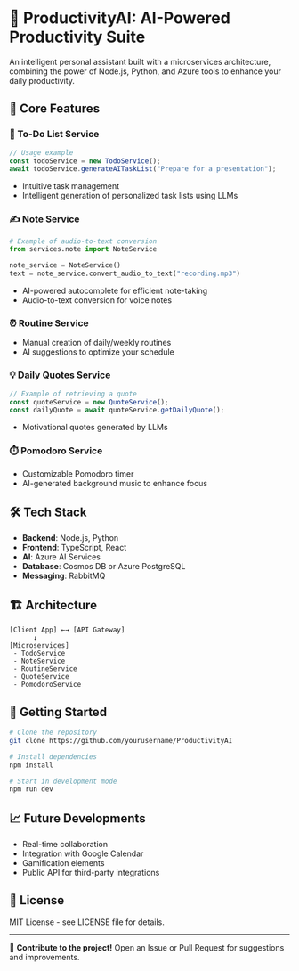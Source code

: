 # 🚀 **ProductivityAI**: AI-Powered Productivity Suite

An intelligent personal assistant built with a microservices architecture, combining the power of Node.js, Python, and Azure tools to enhance your daily productivity.

## 🌟 Core Features

### 📝 To-Do List Service

```typescript
// Usage example
const todoService = new TodoService();
await todoService.generateAITaskList("Prepare for a presentation");
```

- Intuitive task management
- Intelligent generation of personalized task lists using LLMs

### ✍️ Note Service

```python
# Example of audio-to-text conversion
from services.note import NoteService

note_service = NoteService()
text = note_service.convert_audio_to_text("recording.mp3")
```

- AI-powered autocomplete for efficient note-taking
- Audio-to-text conversion for voice notes

### ⏰ Routine Service

- Manual creation of daily/weekly routines
- AI suggestions to optimize your schedule

### 💡 Daily Quotes Service

```javascript
// Example of retrieving a quote
const quoteService = new QuoteService();
const dailyQuote = await quoteService.getDailyQuote();
```

- Motivational quotes generated by LLMs

### ⏱️ Pomodoro Service

- Customizable Pomodoro timer
- AI-generated background music to enhance focus

## 🛠️ Tech Stack

- **Backend**: Node.js, Python
- **Frontend**: TypeScript, React
- **AI**: Azure AI Services
- **Database**: Cosmos DB or Azure PostgreSQL
- **Messaging**: RabbitMQ

## 🏗️ Architecture

```plaintext
[Client App] ←→ [API Gateway]
      ↓
[Microservices]
 - TodoService
 - NoteService
 - RoutineService
 - QuoteService
 - PomodoroService
```

## 🚀 Getting Started

```bash
# Clone the repository
git clone https://github.com/yourusername/ProductivityAI

# Install dependencies
npm install

# Start in development mode
npm run dev
```

## 📈 Future Developments

- Real-time collaboration
- Integration with Google Calendar
- Gamification elements
- Public API for third-party integrations

## 📄 License

MIT License - see LICENSE file for details.

---

🌟 **Contribute to the project!** Open an Issue or Pull Request for suggestions and improvements.
